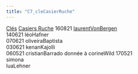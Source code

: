 ```yaml
---
title: "C7_cleCasierRuche"
---
```


[Clés](notes/equipements/cles/C_Clés.md) [Casiers Ruche](notes/equipements/consommables/C_CasierRuche.md) 160821 [laurentVonBergen](notes/equipements/utilisateurs/laurentVonBergen.md)\
140621 léoHafner\
070621 oliveiraBaptista\
030621 kenanKajolli\
060521 cristianBarrado donnée à corineWild 170521\
simona\
luaLehner